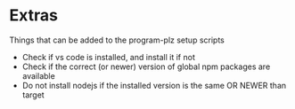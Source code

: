 # Extras
Things that can be added to the program-plz setup scripts

- Check if vs code is installed, and install it if not
- Check if the correct (or newer) version of global npm packages are available
- Do not install nodejs if the installed version is the same OR NEWER than target